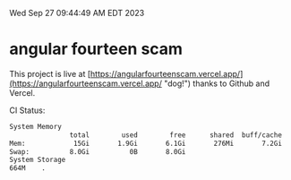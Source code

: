 Wed Sep 27 09:44:49 AM EDT 2023

# angular fourteen scam


This project is live at [https://angularfourteenscam.vercel.app/](https://angularfourteenscam.vercel.app/ "dog!") thanks to Github and Vercel.

CI Status: 

```bash
System Memory
               total        used        free      shared  buff/cache   available
Mem:            15Gi       1.9Gi       6.1Gi       276Mi       7.2Gi        12Gi
Swap:          8.0Gi          0B       8.0Gi
System Storage
664M	.
```
```bash
